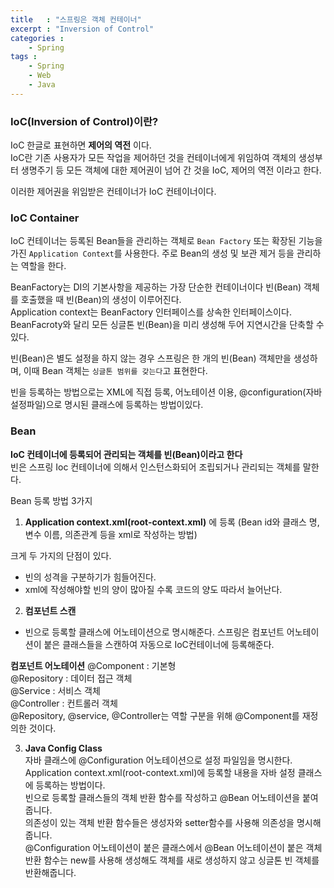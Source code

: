 ```yaml
---
title   : "스프링은 객체 컨테이너"
excerpt : "Inversion of Control"
categories : 
    - Spring
tags : 
    - Spring
    - Web
    - Java
---
```


### __IoC(Inversion of Control)이란?__    

IoC 한글로 표현하면 __제어의 역전__ 이다.  
IoC란 기존 사용자가 모든 작업을 제어하던 것을 컨테이너에게 위임하여 객체의 생성부터 생명주기 등 모든 객체에 대한 제어권이 넘어 간 것을 IoC, 제어의 역전 이라고 한다.  

이러한 제어권을 위임받은 컨테이너가 IoC 컨테이너이다.

### __IoC Container__    
IoC 컨테이너는 등록된 Bean들을 관리하는 객체로 `Bean Factory` 또는 확장된 기능을 가진 `Application Context`를 사용한다. 주로 Bean의 생성 및 보관 제거 등을 관리하는 역할을 한다.  

BeanFactory는 DI의 기본사항을 제공하는 가장 단순한 컨테이너이다 빈(Bean) 객체를 호출했을 때 빈(Bean)의 생성이 이루어진다.  
Application context는 BeanFactory 인터페이스를 상속한 인터페이스이다. BeanFacroty와 달리 모든 싱글톤 빈(Bean)을 미리 생성해 두어 지연시간을 단축할 수 있다.  

빈(Bean)은 별도 설정을 하지 않는 경우 스프링은 한 개의 빈(Bean) 객체만을 생성하며, 이때 Bean 객체는 `싱글톤 범위를 갖는다`고 표현한다.  

빈을 등록하는 방법으로는 XML에 직접 등록, 어노테이션 이용, @configuration(자바설정파일)으로 명시된 클래스에 등록하는 방법이있다.  

### __Bean__  

__IoC 컨테이너에 등록되어 관리되는 객체를 빈(Bean)이라고 한다__  
빈은 스프링 Ioc 컨테이너에 의해서 인스턴스화되어 조립되거나 관리되는 객체를 말한다.  

Bean 등록 방법 3가지  
1. __Application context.xml(root-context.xml)__ 에 등록 (Bean id와 클래스 명, 변수 이름, 의존관계 등을 xml로 작성하는 방법)  


크게 두 가지의 단점이 있다.
- 빈의 성격을 구분하기가 힘들어진다.
- xml에 작성해야할 빈의 양이 많아질 수록 코드의 양도 따라서 늘어난다.  


2. __컴포넌트 스캔__
- 빈으로 등록할 클래스에 어노테이션으로 명시해준다. 스프링은 컴포넌트 어노테이션이 붙은 클래스들을 스캔하여 자동으로 IoC컨테이너에 등록해준다.  

__컴포넌트 어노테이션__
@Component : 기본형   
@Repository : 데이터 접근 객체   
@Service : 서비스 객체   
@Controller : 컨트롤러 객체   
@Repository, @service, @Controller는 역할 구분을 위해 @Component를 재정의한 것이다.  

3. __Java Config Class__  
자바 클래스에 @Configuration 어노테이션으로 설정 파일임을 명시한다.     
Application context.xml(root-context.xml)에 등록할 내용을 자바 설정 클래스에 등록하는 방법이다.  
빈으로 등록할 클래스들의 객체 반환 함수를 작성하고 @Bean 어노테이션을 붙여줍니다.  
의존성이 있는 객체 반환 함수들은 생성자와 setter함수를 사용해 의존성을 명시해줍니다.  
@Configuration 어노테이션이 붙은 클래스에서 @Bean 어노테이션이 붙은 객체 반환 함수는 new를 사용해 생성해도 객체를 새로 생성하지 않고 싱글톤 빈 객체를 반환해줍니다.